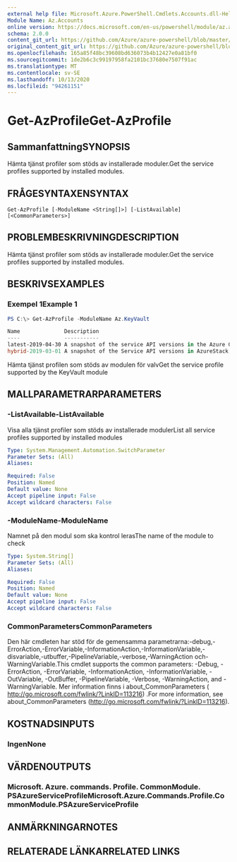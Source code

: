 ```yaml
---
external help file: Microsoft.Azure.PowerShell.Cmdlets.Accounts.dll-Help.xml
Module Name: Az.Accounts
online version: https://docs.microsoft.com/en-us/powershell/module/az.accounts/get-azprofile
schema: 2.0.0
content_git_url: https://github.com/Azure/azure-powershell/blob/master/src/Accounts/Accounts/help/Get-AzProfile.md
original_content_git_url: https://github.com/Azure/azure-powershell/blob/master/src/Accounts/Accounts/help/Get-AzProfile.md
ms.openlocfilehash: 165a85f48bc39608bd636073b4b12427e0a81bf0
ms.sourcegitcommit: 1de2b6c3c99197958fa2101bc37680e7507f91ac
ms.translationtype: MT
ms.contentlocale: sv-SE
ms.lasthandoff: 10/13/2020
ms.locfileid: "94261151"
---
```

# <span data-ttu-id="fddea-101">Get-AzProfile</span><span class="sxs-lookup"><span data-stu-id="fddea-101">Get-AzProfile</span></span>

## <span data-ttu-id="fddea-102">Sammanfattning</span><span class="sxs-lookup"><span data-stu-id="fddea-102">SYNOPSIS</span></span>
<span data-ttu-id="fddea-103">Hämta tjänst profiler som stöds av installerade moduler.</span><span class="sxs-lookup"><span data-stu-id="fddea-103">Get the service profiles supported by installed modules.</span></span>

## <span data-ttu-id="fddea-104">FRÅGESYNTAXEN</span><span class="sxs-lookup"><span data-stu-id="fddea-104">SYNTAX</span></span>

```
Get-AzProfile [-ModuleName <String[]>] [-ListAvailable] [<CommonParameters>]
```

## <span data-ttu-id="fddea-105">PROBLEMBESKRIVNING</span><span class="sxs-lookup"><span data-stu-id="fddea-105">DESCRIPTION</span></span>
<span data-ttu-id="fddea-106">Hämta tjänst profiler som stöds av installerade moduler.</span><span class="sxs-lookup"><span data-stu-id="fddea-106">Get the service profiles supported by installed modules.</span></span>

## <span data-ttu-id="fddea-107">BESKRIVS</span><span class="sxs-lookup"><span data-stu-id="fddea-107">EXAMPLES</span></span>

### <span data-ttu-id="fddea-108">Exempel 1</span><span class="sxs-lookup"><span data-stu-id="fddea-108">Example 1</span></span>
```powershell
PS C:\> Get-AzProfile -ModuleName Az.KeyVault

Name              Description
----              -----------
latest-2019-04-30 A snapshot of the service API versions in the Azure Global Cloud. This profile was defined in April 2019.
hybrid-2019-03-01 A snapshot of the Service API versions in AzureStack, Azure Sovereign clouds, and the Azure Global Cloud. This profile was defined                    in March 2019.
```

<span data-ttu-id="fddea-109">Hämta tjänst profilen som stöds av modulen för valv</span><span class="sxs-lookup"><span data-stu-id="fddea-109">Get the service profile supported by the KeyVault module</span></span>

## <span data-ttu-id="fddea-110">MALLPARAMETRAR</span><span class="sxs-lookup"><span data-stu-id="fddea-110">PARAMETERS</span></span>

### <span data-ttu-id="fddea-111">-ListAvailable</span><span class="sxs-lookup"><span data-stu-id="fddea-111">-ListAvailable</span></span>
<span data-ttu-id="fddea-112">Visa alla tjänst profiler som stöds av installerade moduler</span><span class="sxs-lookup"><span data-stu-id="fddea-112">List all service profiles supported by installed modules</span></span>

```yaml
Type: System.Management.Automation.SwitchParameter
Parameter Sets: (All)
Aliases:

Required: False
Position: Named
Default value: None
Accept pipeline input: False
Accept wildcard characters: False
```

### <span data-ttu-id="fddea-113">-ModuleName</span><span class="sxs-lookup"><span data-stu-id="fddea-113">-ModuleName</span></span>
<span data-ttu-id="fddea-114">Namnet på den modul som ska kontrol leras</span><span class="sxs-lookup"><span data-stu-id="fddea-114">The name of the module to check</span></span>

```yaml
Type: System.String[]
Parameter Sets: (All)
Aliases:

Required: False
Position: Named
Default value: None
Accept pipeline input: False
Accept wildcard characters: False
```

### <span data-ttu-id="fddea-115">CommonParameters</span><span class="sxs-lookup"><span data-stu-id="fddea-115">CommonParameters</span></span>
<span data-ttu-id="fddea-116">Den här cmdleten har stöd för de gemensamma parametrarna:-debug,-ErrorAction,-ErrorVariable,-InformationAction,-InformationVariable,-disvariable,-utbuffer,-PipelineVariable,-verbose,-WarningAction och-WarningVariable.</span><span class="sxs-lookup"><span data-stu-id="fddea-116">This cmdlet supports the common parameters: -Debug, -ErrorAction, -ErrorVariable, -InformationAction, -InformationVariable, -OutVariable, -OutBuffer, -PipelineVariable, -Verbose, -WarningAction, and -WarningVariable.</span></span> <span data-ttu-id="fddea-117">Mer information finns i about_CommonParameters ( http://go.microsoft.com/fwlink/?LinkID=113216) .</span><span class="sxs-lookup"><span data-stu-id="fddea-117">For more information, see about_CommonParameters (http://go.microsoft.com/fwlink/?LinkID=113216).</span></span>

## <span data-ttu-id="fddea-118">KOSTNADS</span><span class="sxs-lookup"><span data-stu-id="fddea-118">INPUTS</span></span>

### <span data-ttu-id="fddea-119">Ingen</span><span class="sxs-lookup"><span data-stu-id="fddea-119">None</span></span>

## <span data-ttu-id="fddea-120">VÄRDEN</span><span class="sxs-lookup"><span data-stu-id="fddea-120">OUTPUTS</span></span>

### <span data-ttu-id="fddea-121">Microsoft. Azure. commands. Profile. CommonModule. PSAzureServiceProfile</span><span class="sxs-lookup"><span data-stu-id="fddea-121">Microsoft.Azure.Commands.Profile.CommonModule.PSAzureServiceProfile</span></span>

## <span data-ttu-id="fddea-122">ANMÄRKNINGAR</span><span class="sxs-lookup"><span data-stu-id="fddea-122">NOTES</span></span>

## <span data-ttu-id="fddea-123">RELATERADE LÄNKAR</span><span class="sxs-lookup"><span data-stu-id="fddea-123">RELATED LINKS</span></span>
